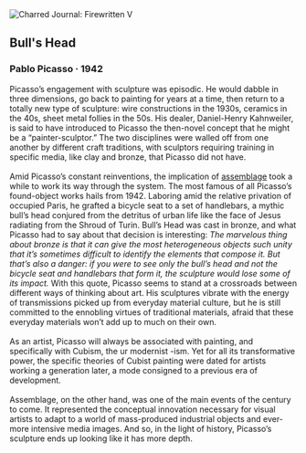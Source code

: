 <div class="artwork-of-the-day">
  <div class="container">
    <div class="img-wrapper">
      <img
        src="https://uploads0.wikiart.org/00292/images/pablo-picasso/1.jpg!Large.jpg"
        alt="Charred Journal: Firewritten V" />
    </div>
    <div class="artwork-detail">
      <div class="artwork-origin"> 
        <h2 class="artwork-name">Bull's Head</h2>
        <h3 class="artist">
          Pablo Picasso
                    ·  1942
        </h3>
      </div>
      <p class="description">
        <span class="artwork-description-text ng-binding" ng-bind-html="viewModel.ArtworkOfTheDay.Description | unsafe">Picasso’s engagement with sculpture was episodic. He would dabble in three dimensions, go back to painting for years at a time, then return to a totally new type of sculpture: wire constructions in the 1930s, ceramics in the 40s, sheet metal follies in the 50s. His dealer, Daniel-Henry Kahnweiler, is said to have introduced to Picasso the then-novel concept that he might be a “painter-sculptor.” The two disciplines were walled off from one another by different craft traditions, with sculptors requiring training in specific media, like clay and bronze, that Picasso did not have.<br><br>Amid Picasso’s constant reinventions, the implication of <a target="_blank" href="https://www.wikiart.org/en/paintings-by-media/assemblage">assemblage</a> took a while to work its way through the system. The most famous of all Picasso’s found-object works hails from  1942. Laboring amid the relative privation of occupied Paris, he grafted a bicycle seat to a set of handlebars, a mythic bull’s head conjured from the detritus of urban life like the face of Jesus radiating from the Shroud of Turin. Bull’s Head was cast in bronze, and what Picasso had to say about that decision is interesting: <i>The marvelous thing about bronze is that it can give the most heterogeneous objects such unity that it’s sometimes difficult to identify the elements that compose it. But that’s also a danger: if you were to see only the bull’s head and not the bicycle seat and handlebars that form it, the sculpture would lose some of its impact.</i> With this quote, Picasso seems to stand at a crossroads between different ways of thinking about art. His sculptures vibrate with the energy of transmissions picked up from everyday material culture, but he is still committed to the ennobling virtues of traditional materials, afraid that these everyday materials won’t add up to much on their own.<br><br>As an artist, Picasso will always be associated with painting, and specifically with Cubism, the ur modernist -ism. Yet for all its transformative power, the specific theories of Cubist painting were dated for artists working a generation later, a mode consigned to a previous era of development.<br><br>Assemblage, on the other hand, was one of the main events of the century to come. It represented the conceptual innovation necessary for visual artists to adapt to a world of mass-produced industrial objects and ever-more intensive media images. And so, in the light of history, Picasso’s sculpture ends up looking like it has more depth.</span>
                        <div class="text-shadow-container" ng-show="showShadow" style=""></div>
      </p>
    </div>
  </div>

</div>
